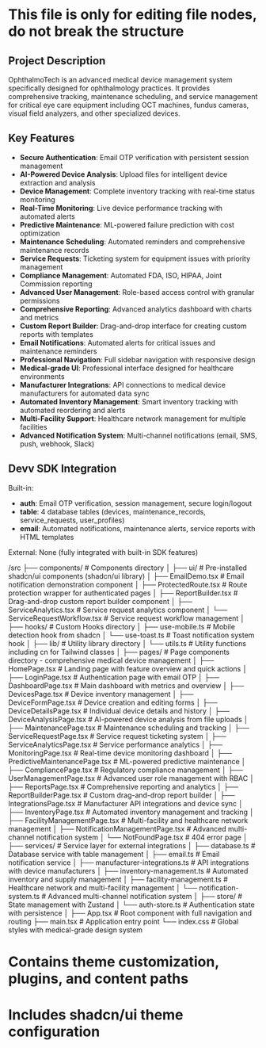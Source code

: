 # This file is only for editing file nodes, do not break the structure
## Project Description
OphthalmoTech is an advanced medical device management system specifically designed for ophthalmology practices. It provides comprehensive tracking, maintenance scheduling, and service management for critical eye care equipment including OCT machines, fundus cameras, visual field analyzers, and other specialized devices.

## Key Features
- **Secure Authentication**: Email OTP verification with persistent session management
- **AI-Powered Device Analysis**: Upload files for intelligent device extraction and analysis
- **Device Management**: Complete inventory tracking with real-time status monitoring
- **Real-Time Monitoring**: Live device performance tracking with automated alerts
- **Predictive Maintenance**: ML-powered failure prediction with cost optimization
- **Maintenance Scheduling**: Automated reminders and comprehensive maintenance records
- **Service Requests**: Ticketing system for equipment issues with priority management
- **Compliance Management**: Automated FDA, ISO, HIPAA, Joint Commission reporting
- **Advanced User Management**: Role-based access control with granular permissions
- **Comprehensive Reporting**: Advanced analytics dashboard with charts and metrics
- **Custom Report Builder**: Drag-and-drop interface for creating custom reports with templates
- **Email Notifications**: Automated alerts for critical issues and maintenance reminders
- **Professional Navigation**: Full sidebar navigation with responsive design
- **Medical-grade UI**: Professional interface designed for healthcare environments
- **Manufacturer Integrations**: API connections to medical device manufacturers for automated data sync
- **Automated Inventory Management**: Smart inventory tracking with automated reordering and alerts
- **Multi-Facility Support**: Healthcare network management for multiple facilities
- **Advanced Notification System**: Multi-channel notifications (email, SMS, push, webhook, Slack)

## Devv SDK Integration
Built-in: 
- **auth**: Email OTP verification, session management, secure login/logout
- **table**: 4 database tables (devices, maintenance_records, service_requests, user_profiles)
- **email**: Automated notifications, maintenance alerts, service reports with HTML templates

External: None (fully integrated with built-in SDK features)

/src
├── components/      # Components directory
│   ├── ui/         # Pre-installed shadcn/ui components (shadcn/ui library)
│   ├── EmailDemo.tsx # Email notification demonstration component
│   ├── ProtectedRoute.tsx # Route protection wrapper for authenticated pages
│   ├── ReportBuilder.tsx # Drag-and-drop custom report builder component
│   ├── ServiceAnalytics.tsx # Service request analytics component
│   └── ServiceRequestWorkflow.tsx # Service request workflow management
│
├── hooks/          # Custom Hooks directory
│   ├── use-mobile.ts # Mobile detection hook from shadcn
│   └── use-toast.ts  # Toast notification system hook
│
├── lib/            # Utility library directory
│   └── utils.ts    # Utility functions including cn for Tailwind classes
│
├── pages/          # Page components directory - comprehensive medical device management
│   ├── HomePage.tsx # Landing page with feature overview and quick actions
│   ├── LoginPage.tsx # Authentication page with email OTP
│   ├── DashboardPage.tsx # Main dashboard with metrics and overview
│   ├── DevicesPage.tsx # Device inventory management
│   ├── DeviceFormPage.tsx # Device creation and editing forms
│   ├── DeviceDetailsPage.tsx # Individual device details and history
│   ├── DeviceAnalysisPage.tsx # AI-powered device analysis from file uploads
│   ├── MaintenancePage.tsx # Maintenance scheduling and tracking
│   ├── ServiceRequestPage.tsx # Service request ticketing system
│   ├── ServiceAnalyticsPage.tsx # Service performance analytics
│   ├── MonitoringPage.tsx # Real-time device monitoring dashboard
│   ├── PredictiveMaintenancePage.tsx # ML-powered predictive maintenance
│   ├── CompliancePage.tsx # Regulatory compliance management
│   ├── UserManagementPage.tsx # Advanced user role management with RBAC
│   ├── ReportsPage.tsx # Comprehensive reporting and analytics
│   ├── ReportBuilderPage.tsx # Custom drag-and-drop report builder
│   ├── IntegrationsPage.tsx # Manufacturer API integrations and device sync
│   ├── InventoryPage.tsx # Automated inventory management and tracking
│   ├── FacilityManagementPage.tsx # Multi-facility and healthcare network management
│   ├── NotificationManagementPage.tsx # Advanced multi-channel notification system
│   └── NotFoundPage.tsx # 404 error page
│
├── services/       # Service layer for external integrations
│   ├── database.ts # Database service with table management
│   ├── email.ts    # Email notification service
│   ├── manufacturer-integrations.ts # API integrations with device manufacturers
│   ├── inventory-management.ts # Automated inventory and supply management
│   ├── facility-management.ts # Healthcare network and multi-facility management
│   └── notification-system.ts # Advanced multi-channel notification system
│
├── store/          # State management with Zustand
│   └── auth-store.ts # Authentication state with persistence
│
├── App.tsx         # Root component with full navigation and routing
├── main.tsx        # Application entry point
└── index.css       # Global styles with medical-grade design system
# Contains theme customization, plugins, and content paths
# Includes shadcn/ui theme configuration

